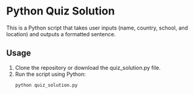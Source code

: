 # Python Quiz Solution

This is a Python script that takes user inputs (name, country, school, and location) and outputs a formatted sentence.

## Usage
1. Clone the repository or download the quiz_solution.py file.
2. Run the script using Python:
   ```bash
   python quiz_solution.py
